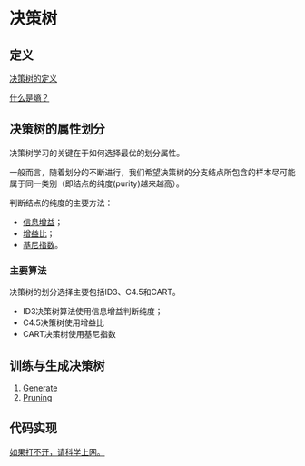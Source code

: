 # 决策树
## 定义
[决策树的定义](https://github.com/bobkentt/Learning-machine-from-scratch-/blob/master/alg_base/decision_tree.md)

[什么是熵？](https://github.com/bobkentt/Learning-machine-from-scratch-/blob/master/alg_base/Entropy.md)

## 决策树的属性划分
决策树学习的关键在于如何选择最优的划分属性。

一般而言，随着划分的不断进行，我们希望决策树的分支结点所包含的样本尽可能属于同一类别（即结点的纯度(purity)越来越高）。

判断结点的纯度的主要方法：
* [信息增益](https://github.com/bobkentt/Learning-machine-from-scratch-/blob/master/alg_base/InformationGain.md)；
* [增益比](https://github.com/bobkentt/Learning-machine-from-scratch-/blob/master/alg_base/InformationGainRadio.md)；
* [基尼指数](https://github.com/bobkentt/Learning-machine-from-scratch-/blob/master/alg_base/GiniIndex.md)。

### 主要算法
决策树的划分选择主要包括ID3、C4.5和CART。
* ID3决策树算法使用信息增益判断纯度；
* C4.5决策树使用增益比
* CART决策树使用基尼指数

## 训练与生成决策树
1. [Generate](https://github.com/bobkentt/Learning-machine-from-scratch-/blob/master/alg_base/decision_tree_generate.md)
2. [Pruning](https://github.com/bobkentt/Learning-machine-from-scratch-/blob/master/alg_base/Pruning.md)
## 代码实现
[如果打不开，请科学上网。](https://machinelearningmastery.com/implement-decision-tree-algorithm-scratch-python/)
